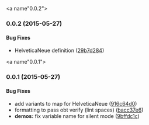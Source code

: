 <a name"0.0.2"></a>
### 0.0.2 (2015-05-27)


#### Bug Fixes

* HelveticaNeue definition ([29b7d284](https://github.com/aarmour/o-he-fonts/commit/29b7d284))


<a name"0.0.1"></a>
### 0.0.1 (2015-05-27)


#### Bug Fixes

* add variants to map for HelveticaNeue ([916c64d0](https://github.com/aarmour/o-he-fonts/commit/916c64d0))
* formatting to pass obt verify (lint spaces) ([bacc37e6](https://github.com/aarmour/o-he-fonts/commit/bacc37e6))
* **demos:** fix variable name for silent mode ([9bffdc1c](https://github.com/aarmour/o-he-fonts/commit/9bffdc1c))


